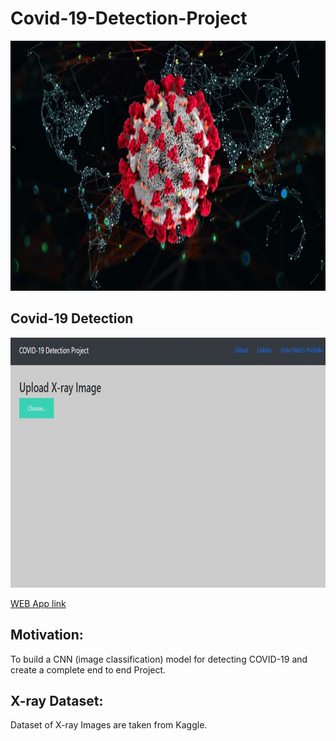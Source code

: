 # Covid-19-Detection-Project

<img src="https://github.com/vishvpatel-97/Covid-19-Detection-Project/blob/main/images/covid19.jpg" width=600, height=400>

## Covid-19 Detection
<img src="https://github.com/vishvpatel-97/Covid-19-Detection-Project/blob/main/images/covid19.gif" width=600, height=400>

[WEB App link](https://covid19-xray-detection.herokuapp.com/)

## Motivation:

To build a CNN (image classification) model for detecting COVID-19 and create a complete end to end Project.

## X-ray Dataset:
Dataset of X-ray Images are taken from Kaggle.



